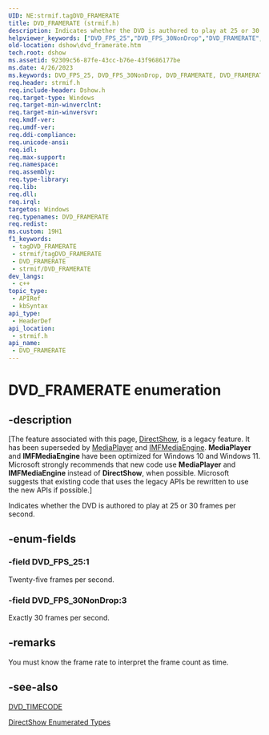 ```yaml
---
UID: NE:strmif.tagDVD_FRAMERATE
title: DVD_FRAMERATE (strmif.h)
description: Indicates whether the DVD is authored to play at 25 or 30 frames per second.
helpviewer_keywords: ["DVD_FPS_25","DVD_FPS_30NonDrop","DVD_FRAMERATE","DVD_FRAMERATE","DVD_FRAMERATE enumeration [DirectShow]","DVD_FRAMERATEEnumeration","dshow.dvd_framerate","strmif/DVD_FPS_25","strmif/DVD_FPS_30NonDrop","strmif/DVD_FRAMERATE"]
old-location: dshow\dvd_framerate.htm
tech.root: dshow
ms.assetid: 92309c56-87fe-43cc-b76e-43f9686177be
ms.date: 4/26/2023
ms.keywords: DVD_FPS_25, DVD_FPS_30NonDrop, DVD_FRAMERATE, DVD_FRAMERATE , DVD_FRAMERATE enumeration [DirectShow], DVD_FRAMERATEEnumeration, dshow.dvd_framerate, strmif/DVD_FPS_25, strmif/DVD_FPS_30NonDrop, strmif/DVD_FRAMERATE
req.header: strmif.h
req.include-header: Dshow.h
req.target-type: Windows
req.target-min-winverclnt: 
req.target-min-winversvr: 
req.kmdf-ver: 
req.umdf-ver: 
req.ddi-compliance: 
req.unicode-ansi: 
req.idl: 
req.max-support: 
req.namespace: 
req.assembly: 
req.type-library: 
req.lib: 
req.dll: 
req.irql: 
targetos: Windows
req.typenames: DVD_FRAMERATE
req.redist: 
ms.custom: 19H1
f1_keywords:
 - tagDVD_FRAMERATE
 - strmif/tagDVD_FRAMERATE
 - DVD_FRAMERATE
 - strmif/DVD_FRAMERATE
dev_langs:
 - c++
topic_type:
 - APIRef
 - kbSyntax
api_type:
 - HeaderDef
api_location:
 - strmif.h
api_name:
 - DVD_FRAMERATE
---
```


# DVD_FRAMERATE enumeration


## -description

\[The feature associated with this page, [DirectShow](/windows/win32/directshow/directshow), is a legacy feature. It has been superseded by [MediaPlayer](/uwp/api/Windows.Media.Playback.MediaPlayer) and [IMFMediaEngine](/windows/win32/api/mfmediaengine/nn-mfmediaengine-imfmediaengine). **MediaPlayer** and **IMFMediaEngine** have been optimized for Windows 10 and Windows 11. Microsoft strongly recommends that new code use **MediaPlayer** and **IMFMediaEngine** instead of **DirectShow**, when possible. Microsoft suggests that existing code that uses the legacy APIs be rewritten to use the new APIs if possible.\]

Indicates whether the DVD is authored to play at 25 or 30 frames per second.

## -enum-fields

### -field DVD_FPS_25:1

Twenty-five frames per second.

### -field DVD_FPS_30NonDrop:3

Exactly 30 frames per second.

## -remarks

You must know the frame rate to interpret the frame count as time.

## -see-also

[DVD_TIMECODE](/windows/desktop/api/strmif/ns-strmif-dvd_timecode)



<a href="/windows/desktop/DirectShow/directshow-enumerated-types">DirectShow Enumerated Types</a>
